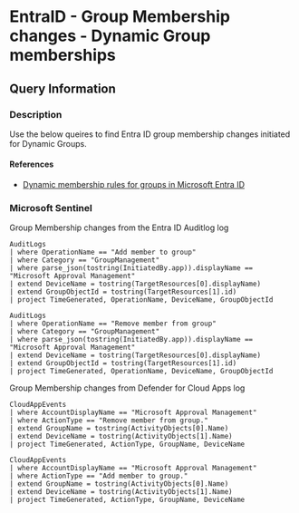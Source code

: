 # EntraID - Group Membership changes - Dynamic Group memberships

## Query Information

### Description

Use the below queires to find Entra ID group membership changes initiated for Dynamic Groups.

#### References

- [Dynamic membership rules for groups in Microsoft Entra ID](https://learn.microsoft.com/en-us/entra/identity/users/groups-dynamic-membership)

### Microsoft Sentinel

Group Membership changes from the Entra ID Auditlog log

```kql
AuditLogs 
| where OperationName == "Add member to group"
| where Category == "GroupManagement"
| where parse_json(tostring(InitiatedBy.app)).displayName == "Microsoft Approval Management"
| extend DeviceName = tostring(TargetResources[0].displayName)
| extend GroupObjectId = tostring(TargetResources[1].id)
| project TimeGenerated, OperationName, DeviceName, GroupObjectId
```

```kql
AuditLogs 
| where OperationName == "Remove member from group"
| where Category == "GroupManagement"
| where parse_json(tostring(InitiatedBy.app)).displayName == "Microsoft Approval Management"
| extend DeviceName = tostring(TargetResources[0].displayName)
| extend GroupObjectId = tostring(TargetResources[1].id)
| project TimeGenerated, OperationName, DeviceName, GroupObjectId
```

Group Membership changes from Defender for Cloud Apps log

```kql
CloudAppEvents
| where AccountDisplayName == "Microsoft Approval Management"
| where ActionType == "Remove member from group."
| extend GroupName = tostring(ActivityObjects[0].Name)
| extend DeviceName = tostring(ActivityObjects[1].Name)
| project TimeGenerated, ActionType, GroupName, DeviceName
```

```kql
CloudAppEvents
| where AccountDisplayName == "Microsoft Approval Management"
| where ActionType == "Add member to group."
| extend GroupName = tostring(ActivityObjects[0].Name)
| extend DeviceName = tostring(ActivityObjects[1].Name)
| project TimeGenerated, ActionType, GroupName, DeviceName
```

